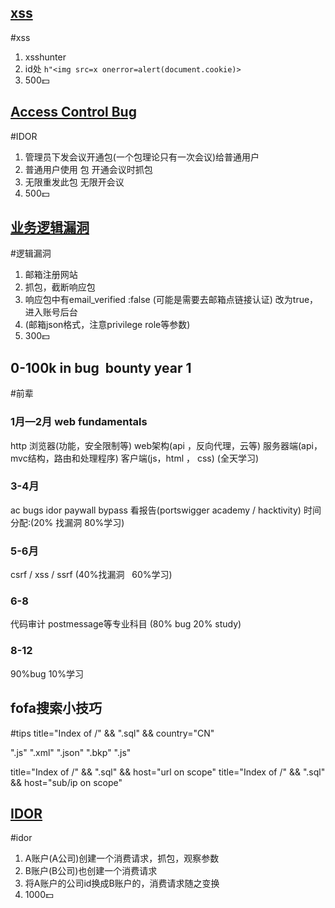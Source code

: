 ## [xss](https://medium.com/@a13h1/from-boredom-to-bounty-the-story-of-a-surprise-xss-get-reward-500-e32dfb879bfd)
#xss 
1. xsshunter
2. id处 `h"<img src=x onerror=alert(document.cookie)>`
3. 500💵

## [Access Control Bug](https://medium.com/@a13h1/webinar-pro-or-not-the-500-access-control-bug-5cf28cd80543)
#IDOR
1. 管理员下发会议开通包(一个包理论只有一次会议)给普通用户
2. 普通用户使用 包 开通会议时抓包
3. 无限重发此包 无限开会议
4. 500💵

## [业务逻辑漏洞](https://elgllad.medium.com/easy-300-via-response-manipulation-leads-to-bypassing-the-email-verification-4c7f1e6b5b5c)
#逻辑漏洞
1. 邮箱注册网站
2. 抓包，截断响应包
3. 响应包中有email_verified :false (可能是需要去邮箱点链接认证) 改为true，进入账号后台
4. (邮箱json格式，注意privilege role等参数)
5. 300💵

## 0-100k in bug  bounty year 1
#前辈
### 1月—2月 web fundamentals
http
浏览器(功能，安全限制等)
web架构(api ，反向代理，云等)
服务器端(api，mvc结构，路由和处理程序)
客户端(js，html ， css)
(全天学习)

### 3-4月
ac bugs
idor
paywall bypass
看报告(portswigger academy / hacktivity) 
时间分配:(20% 找漏洞 80%学习)

### 5-6月
csrf / xss / ssrf
(40%找漏洞   60%学习)

### 6-8
代码审计
postmessage等专业科目
(80% bug 20% study)

### 8-12
90%bug 10%学习


## fofa搜索小技巧
#tips 
title="Index of /" && ".sql" && country="CN"

".js"
".xml"
".json"
".bkp"
".js"  

title="Index of /" && ".sql" && host="url on scope"
title="Index of /" && ".sql" && host="sub/ip on scope"

## [IDOR](https://medium.com/@a13h1/my-1000-bounty-bug-how-i-stopped-companies-from-losing-money-with-an-idor-flaw-2366984a6c40)
#idor
1. A账户(A公司)创建一个消费请求，抓包，观察参数
2. B账户(B公司)也创建一个消费请求
3. 将A账户的公司id换成B账户的，消费请求随之变换
4. 1000💵